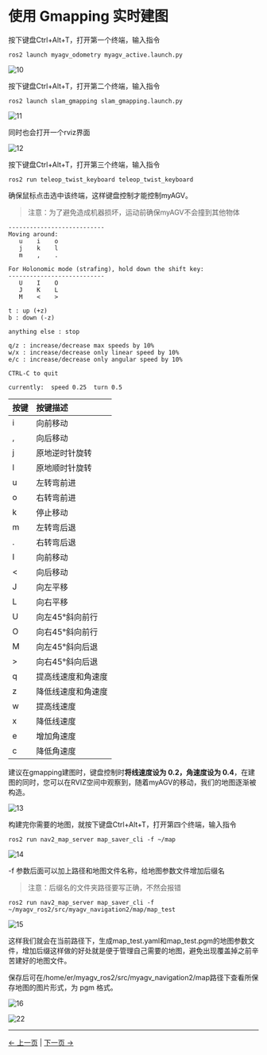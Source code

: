 # 使用 Gmapping 实时建图

按下键盘Ctrl+Alt+T，打开第一个终端，输入指令

```
ros2 launch myagv_odometry myagv_active.launch.py
```

![10](../../resources/6-SDKDevelopment/6.3/10.png)

按下键盘Ctrl+Alt+T，打开第二个终端，输入指令

```
ros2 launch slam_gmapping slam_gmapping.launch.py
```

![11](../../resources/6-SDKDevelopment/6.3/11.png)

同时也会打开一个rviz界面

![12](../../resources/6-SDKDevelopment/6.3/12.png)

按下键盘Ctrl+Alt+T，打开第三个终端，输入指令

```
ros2 run teleop_twist_keyboard teleop_twist_keyboard
```

确保鼠标点击选中该终端，这样键盘控制才能控制myAGV。

> 注意：为了避免造成机器损坏，运动前确保myAGV不会撞到其他物体

```
---------------------------
Moving around:
   u    i    o
   j    k    l
   m    ,    .

For Holonomic mode (strafing), hold down the shift key:
---------------------------
   U    I    O
   J    K    L
   M    <    >

t : up (+z)
b : down (-z)

anything else : stop

q/z : increase/decrease max speeds by 10%
w/x : increase/decrease only linear speed by 10%
e/c : increase/decrease only angular speed by 10%

CTRL-C to quit

currently:	speed 0.25	turn 0.5 
```

| 按键 | 按键描述           |
| :--- | :----------------- |
| i    | 向前移动           |
| ,    | 向后移动           |
| j    | 原地逆时针旋转     |
| l    | 原地顺时针旋转     |
| u    | 左转弯前进         |
| o    | 右转弯前进         |
| k    | 停止移动           |
| m    | 左转弯后退         |
| .    | 右转弯后退         |
| I    | 向前移动           |
| <    | 向后移动           |
| J    | 向左平移           |
| L    | 向右平移           |
| U    | 向左45°斜向前行    |
| O    | 向右45°斜向前行    |
| M    | 向左45°斜向后退    |
| >    | 向右45°斜向后退    |
| q    | 提高线速度和角速度 |
| z    | 降低线速度和角速度 |
| w    | 提高线速度         |
| x    | 降低线速度         |
| e    | 增加角速度         |
| c    | 降低角速度         |

建议在gmapping建图时，键盘控制时**将线速度设为 0.2，角速度设为 0.4**，在建图的同时，您可以在RVIZ空间中观察到，随着myAGV的移动，我们的地图逐渐被构造。

![13](../../resources/6-SDKDevelopment/6.3/13.png)

构建完你需要的地图，就按下键盘Ctrl+Alt+T，打开第四个终端，输入指令

```
ros2 run nav2_map_server map_saver_cli -f ~/map
```

![14](../../resources/6-SDKDevelopment/6.3/14.png)

-f 参数后面可以加上路径和地图文件名称，给地图参数文件增加后缀名

> 注意：后缀名的文件夹路径要写正确，不然会报错

```
ros2 run nav2_map_server map_saver_cli -f ~/myagv_ros2/src/myagv_navigation2/map/map_test
```

![15](../../resources/6-SDKDevelopment/6.3/15.png)

这样我们就会在当前路径下，生成map_test.yaml和map_test.pgm的地图参数文件，增加后缀这样做的好处就是便于管理自己需要的地图，避免出现覆盖掉之前辛苦建好的地图文件。

保存后可在/home/er/myagv_ros2/src/myagv_navigation2/map路径下查看所保存地图的图片形式，为 pgm 格式。

![16](../../resources/6-SDKDevelopment/6.3/16.png)

![22](../../resources/6-SDKDevelopment/6.3/22.png)

---

[← 上一页](6.2.4-Basic_Control_Based_on_ROS.md) | [下一页 →](6.2.6-Real-time_Mapping_with_Cartographer.md)
